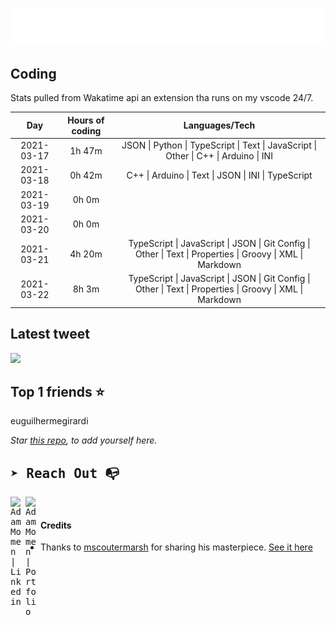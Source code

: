 
![test image size](/assets/welcome_message.gif)

## Coding
Stats pulled from Wakatime api an extension tha runs on my vscode 24/7.

|Day|Hours of coding|Languages/Tech|
|:-:|:-:|:-:|
|2021-03-17|1h 47m|JSON &#124; Python &#124; TypeScript &#124; Text &#124; JavaScript &#124; Other &#124; C++ &#124; Arduino &#124; INI|
|2021-03-18|0h 42m|C++ &#124; Arduino &#124; Text &#124; JSON &#124; INI &#124; TypeScript|
|2021-03-19|0h 0m||
|2021-03-20|0h 0m||
|2021-03-21|4h 20m|TypeScript &#124; JavaScript &#124; JSON &#124; Git Config &#124; Other &#124; Text &#124; Properties &#124; Groovy &#124; XML &#124; Markdown|
|2021-03-22|8h 3m|TypeScript &#124; JavaScript &#124; JSON &#124; Git Config &#124; Other &#124; Text &#124; Properties &#124; Groovy &#124; XML &#124; Markdown|

## Latest tweet
[<img src="<tweet-image-url>" width="400">](<tweet-url>)

## Top 1 friends ⭐️
euguilhermegirardi

*Star [this repo](https://github.com/AdamMomen/AdamMomen), to add yourself here.*


<samp>

## ➤ Reach Out :mailbox_with_no_mail:

>
  <a href="https://www.linkedin.com/in/adam-momen-99596275/">
     <img align="left" alt="Adam Momen | Linkedin" width="24px" src="./assets/Linkedin.svg" />
   </a>

   <a href="https://adammomen.com/">
     <img align="left" alt="Adam Momen | Portfolio" width="24px" src="./assets/web.svg" />
   </a>

</samp>

<br>

#### Credits
* Thanks to [mscoutermarsh](https://github.com/mscoutermarsh) for sharing his masterpiece. [See it here](https://github.com/mscoutermarsh/mscoutermarsh)